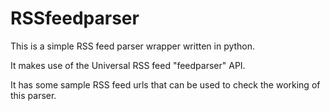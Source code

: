 RSSfeedparser
=============

This is a simple RSS feed parser wrapper written in python.

It makes use of the Universal RSS feed "feedparser" API.

It has some sample RSS feed urls that can be used to check the working of this parser.



